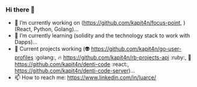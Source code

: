 ### Hi there 👋

- 🔭 I’m currently working on (https://github.com/kapit4n/focus-point, ) (React, Python, Golang)...
- 🌱 I’m currently learning (solidity and the technology stack to work with Dapps)...
- 🌱 Current projects working (:alien: https://github.com/kapit4n/go-user-profiles :golang:, :fire: https://github.com/kapit4n/rb-projects-api :ruby:, :baby: https://github.com/kapit4n/denti-code :react:, https://github.com/kapit4n/denti-code-server)... 
- 📫 How to reach me: https://www.linkedin.com/in/luarce/

<!--
**kapit4n/kapit4n** is a ✨ _special_ ✨ repository because its `README.md` (this file) appears on your GitHub profile.

Here are some ideas to get you started:

- 🔭 I’m currently working on ...
- 🌱 I’m currently learning ...
- 👯 I’m looking to collaborate on ...
- 🤔 I’m looking for help with ...
- 💬 Ask me about ...
- 📫 How to reach me: ...
- 😄 Pronouns: ...
- ⚡ Fun fact: ...
-->

